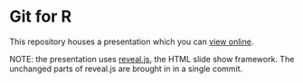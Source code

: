 # Git for R

This repository houses a presentation which you can
[view online](http://tbnorth.github.io/git_for_r).

NOTE: the presentation uses [reveal.js](http://lab.hakim.se/reveal-js/),
the HTML slide show framework.  The unchanged parts of reveal.js are
brought in in a single commit.
